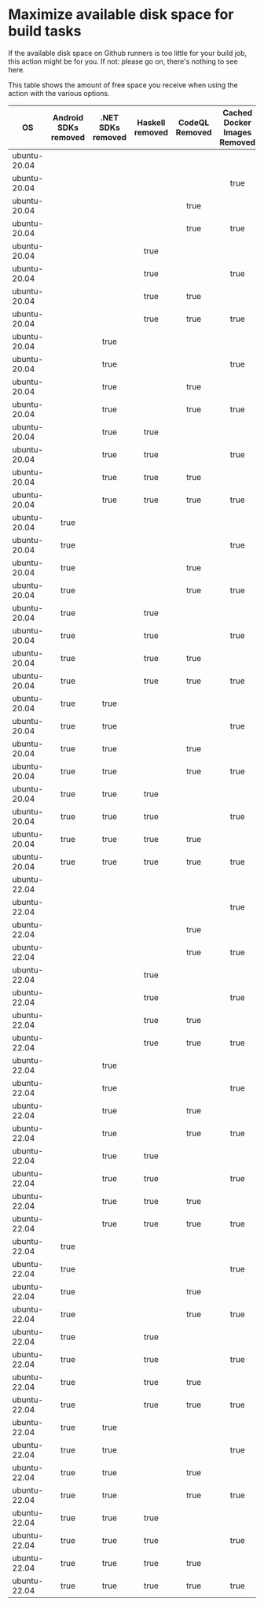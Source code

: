 # Maximize available disk space for build tasks

If the available disk space on Github runners is too little for your build job, this action might be for you.
If not: please go on, there's nothing to see here.

This table shows the amount of free space you receive when using the action with the various options.

OS | Android SDKs removed | .NET SDKs removed | Haskell removed | CodeQL Removed | Cached Docker Images Removed | GB freed | GB free | Elapsed Time (seconds) |
---|:--------------------:|:-----------------:|:---------------:|:--------------:|:----------------------------:|:--------:|:-------:|:----------------------:|
ubuntu-20.04 |  |  |  |  |  | 63 | 83 | 3
ubuntu-20.04 |  |  |  |  | true | 66 | 86 | 48
ubuntu-20.04 |  |  |  | true |  | 68 | 88 | 4
ubuntu-20.04 |  |  |  | true | true | 71 | 91 | 51
ubuntu-20.04 |  |  | true |  |  | 63 | 83 | 2
ubuntu-20.04 |  |  | true |  | true | 66 | 86 | 56
ubuntu-20.04 |  |  | true | true |  | 68 | 88 | 4
ubuntu-20.04 |  |  | true | true | true | 71 | 91 | 35
ubuntu-20.04 |  | true |  |  |  | 64 | 84 | 4
ubuntu-20.04 |  | true |  |  | true | 68 | 88 | 10
ubuntu-20.04 |  | true |  | true |  | 69 | 89 | 6
ubuntu-20.04 |  | true |  | true | true | 72 | 92 | 48
ubuntu-20.04 |  | true | true |  |  | 64 | 84 | 4
ubuntu-20.04 |  | true | true |  | true | 68 | 88 | 39
ubuntu-20.04 |  | true | true | true |  | 69 | 89 | 5
ubuntu-20.04 |  | true | true | true | true | 72 | 92 | 9
ubuntu-20.04 | true |  |  |  |  | 70 | 90 | 84
ubuntu-20.04 | true |  |  |  | true | 73 | 93 | 50
ubuntu-20.04 | true |  |  | true |  | 75 | 95 | 66
ubuntu-20.04 | true |  |  | true | true | 78 | 98 | 93
ubuntu-20.04 | true |  | true |  |  | 70 | 90 | 11
ubuntu-20.04 | true |  | true |  | true | 73 | 93 | 64
ubuntu-20.04 | true |  | true | true |  | 75 | 95 | 59
ubuntu-20.04 | true |  | true | true | true | 78 | 98 | 112
ubuntu-20.04 | true | true |  |  |  | 72 | 92 | 17
ubuntu-20.04 | true | true |  |  | true | 75 | 95 | 21
ubuntu-20.04 | true | true |  | true |  | 77 | 97 | 71
ubuntu-20.04 | true | true |  | true | true | 80 | 100 | 105
ubuntu-20.04 | true | true | true |  |  | 72 | 92 | 13
ubuntu-20.04 | true | true | true |  | true | 75 | 95 | 64
ubuntu-20.04 | true | true | true | true |  | 77 | 97 | 61
ubuntu-20.04 | true | true | true | true | true | 80 | 100 | 76
ubuntu-22.04 |  |  |  |  |  | 63 | 84 | 2
ubuntu-22.04 |  |  |  |  | true | 66 | 87 | 6
ubuntu-22.04 |  |  |  | true |  | 68 | 89 | 4
ubuntu-22.04 |  |  |  | true | true | 71 | 92 | 7
ubuntu-22.04 |  |  | true |  |  | 63 | 84 | 2
ubuntu-22.04 |  |  | true |  | true | 66 | 87 | 8
ubuntu-22.04 |  |  | true | true |  | 68 | 89 | 4
ubuntu-22.04 |  |  | true | true | true | 71 | 92 | 8
ubuntu-22.04 |  | true |  |  |  | 64 | 85 | 5
ubuntu-22.04 |  | true |  |  | true | 67 | 88 | 37
ubuntu-22.04 |  | true |  | true |  | 69 | 90 | 5
ubuntu-22.04 |  | true |  | true | true | 72 | 93 | 25
ubuntu-22.04 |  | true | true |  |  | 64 | 85 | 4
ubuntu-22.04 |  | true | true |  | true | 67 | 88 | 33
ubuntu-22.04 |  | true | true | true |  | 69 | 90 | 6
ubuntu-22.04 |  | true | true | true | true | 72 | 93 | 20
ubuntu-22.04 | true |  |  |  |  | 70 | 91 | 17
ubuntu-22.04 | true |  |  |  | true | 73 | 94 | 123
ubuntu-22.04 | true |  |  | true |  | 75 | 96 | 67
ubuntu-22.04 | true |  |  | true | true | 78 | 99 | 90
ubuntu-22.04 | true |  | true |  |  | 70 | 91 | 81
ubuntu-22.04 | true |  | true |  | true | 73 | 94 | 27
ubuntu-22.04 | true |  | true | true |  | 75 | 96 | 14
ubuntu-22.04 | true |  | true | true | true | 78 | 99 | 74
ubuntu-22.04 | true | true |  |  |  | 72 | 93 | 97
ubuntu-22.04 | true | true |  |  | true | 75 | 96 | 91
ubuntu-22.04 | true | true |  | true |  | 77 | 98 | 82
ubuntu-22.04 | true | true |  | true | true | 80 | 101 | 19
ubuntu-22.04 | true | true | true |  |  | 72 | 93 | 60
ubuntu-22.04 | true | true | true |  | true | 75 | 96 | 42
ubuntu-22.04 | true | true | true | true |  | 77 | 98 | 20
ubuntu-22.04 | true | true | true | true | true | 80 | 101 | 17
